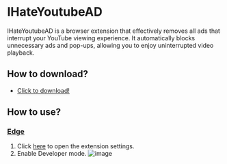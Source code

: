 # IHateYoutubeAD
IHateYoutubeAD is a browser extension that effectively removes all ads that interrupt your YouTube viewing experience. It automatically blocks unnecessary ads and pop-ups, allowing you to enjoy uninterrupted video playback.

## How to download?
- [Click to download!](https://github.com/SILENCE-SIMSOOL/IHateYoutubeAD/releases/download/1.0.0/IHateYoutubeAD-1.0.0.zip)

## How to use?
### [Edge](edge://extensions/)
1. Click [here](edge://extensions/) to open the extension settings.
2. Enable Developer mode. ![image](https://github.com/user-attachments/assets/34aa51ce-c647-4494-a5cb-babc59c41e67)

